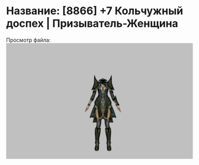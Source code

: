 # Название: [8866] +7 Кольчужный доспех | Призыватель-Женщина

Просмотр файла:
![p090005.png](p090005.png)